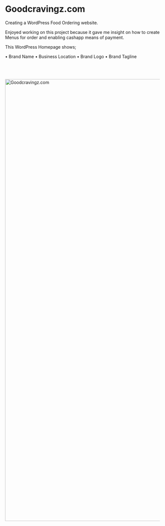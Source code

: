 # Goodcravingz.com
Creating a WordPress Food Ordering website.


Enjoyed working on this project because it gave me insight on how to create Menus for order and enabling cashapp means of payment.

This WordPress Homepage shows;
 
• Brand Name
• Business Location
• Brand Logo
• Brand Tagline


<br>
<br>
<br>
<img width="1437" alt="Goodcravingz.com" src="https://github.com/SamSTER04/Sterart/blob/214be2de52682fc8a0c69788fb9aaa7e1759c6df/Homepage.png">
